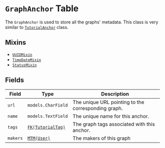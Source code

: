 # `GraphAnchor` Table

The `GraphAnchor` is used to store all the graphs' metadata. This class is very similar to [ `TutorialAnchor`](/RFCs/backend/database/tutorial_related_tables/tutorial/tutorial_anchor_table.md) class. 

## Mixins

* [`UUIDMixin`](/RFCs/backend/database/mixins.md#UUIDMixin)
* [`TimeDateMixin`](/RFCs/backend/database/mixins.md#TimeDateMixin)
* [`StatusMixin`](/RFCs/backend/database/mixins.md#StatusMixin)

## Fields

| Field    | Type                                                         | Description                                         |
| -------- | ------------------------------------------------------------ | --------------------------------------------------- |
| `url`    | `models.CharField`                                           | The unique URL pointing to the corresponding graph. |
| `name`   | `models.TextField`                                           | The unique name for this anchor.                    |
| `tags`   | [`FK(TutorialTag)`](/RFCs/backend/database/tutorial_related_tables/tag/tutorial_tag_table.md) | The graph tags associated with this anchor.         |
| `makers` | [`MTM(User)`](/RFCs/backend/database/user_system/user_table.md) | The makers of this graph                            |

